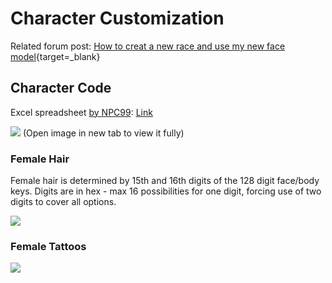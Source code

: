 # Character Customization

Related forum post: [How to creat a new race and use my new face model](https://forums.taleworlds.com/index.php?threads/how-to-creat-a-new-race-and-use-my-new-face-model.455092/#post-9837517){target=_blank}


## Character Code

Excel spreadsheet [by NPC99](https://forums.taleworlds.com/index.php?threads/how-to-creat-a-new-race-and-use-my-new-face-model.455092/#post-9837517): [Link](https://www.mediafire.com/file/epmu6qzhqjjpqup/face_code_ranges.xlsx/file)

![](https://imgur.com/CFKtzg7.png)
(Open image in new tab to view it fully)

### Female Hair

Female hair is determined by 15th and 16th digits of the 128 digit face/body keys. Digits are in hex - max 16 possibilities for one digit, forcing use of two digits to cover all options.

![](https://imgur.com/fOwreWB.png)

### Female Tattoos

![](https://imgur.com/9kdnYUr.png)